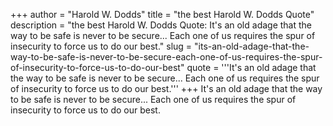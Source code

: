 +++
author = "Harold W. Dodds"
title = "the best Harold W. Dodds Quote"
description = "the best Harold W. Dodds Quote: It's an old adage that the way to be safe is never to be secure... Each one of us requires the spur of insecurity to force us to do our best."
slug = "its-an-old-adage-that-the-way-to-be-safe-is-never-to-be-secure-each-one-of-us-requires-the-spur-of-insecurity-to-force-us-to-do-our-best"
quote = '''It's an old adage that the way to be safe is never to be secure... Each one of us requires the spur of insecurity to force us to do our best.'''
+++
It's an old adage that the way to be safe is never to be secure... Each one of us requires the spur of insecurity to force us to do our best.

